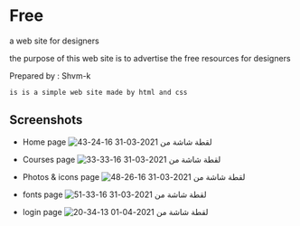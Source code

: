 # Free 
a web site for designers

the purpose of this web site is to advertise the free resources for designers

Prepared by : Shvm-k

`is is a simple web site made by html and css `

## Screenshots
* Home page
![لقطة شاشة من 2021-03-31 16-24-43](https://user-images.githubusercontent.com/41121235/113281765-abf89980-92ee-11eb-8358-61b32db93fb7.png)

* Courses page
![لقطة شاشة من 2021-03-31 16-33-33](https://user-images.githubusercontent.com/41121235/113281779-b155e400-92ee-11eb-9d1f-5bcf5b0e37a9.png)

* Photos & icons page
![لقطة شاشة من 2021-03-31 16-26-48](https://user-images.githubusercontent.com/41121235/113281783-b31fa780-92ee-11eb-8fa6-5dfa7ca8ad15.png)

* fonts page
![لقطة شاشة من 2021-03-31 16-33-51](https://user-images.githubusercontent.com/41121235/113281793-b5820180-92ee-11eb-9676-cbb39b43bca2.png)

* login page
![لقطة شاشة من 2021-04-01 13-34-20](https://user-images.githubusercontent.com/41121235/113282000-0560c880-92ef-11eb-91f9-dd8f6a2c7c35.png)

